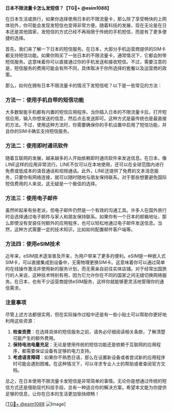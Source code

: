 **日本不限流量卡怎么发短信？【TG💪+ @esim1088】**

在日本生活或旅行，如果你选择使用日本的不限流量卡，那么除了享受畅快的上网体验外，你可能会发现发短信也变得非常方便。随着科技的发展，现在无论是在日本还是其他国家，发短信的方式已经不再局限于传统的手机短信，而是有了更多便捷的选择。

首先，我们来了解一下日本的短信服务。在日本，大部分手机运营商提供的SIM卡都支持短信功能。如果你购买了一张日本的不限流量卡，通常情况下，它都会附带短信服务。这意味着你可以直接通过你的手机发送和接收短信。不过，需要注意的是，短信服务的费用可能会有所不同，具体取决于你所选择的套餐以及运营商的政策。

那么，如何在拥有日本不限流量卡的情况下发短信呢？以下是一些常见的方法：

### 方法一：使用手机自带的短信功能

大多数智能手机都有内置的短信应用程序。当你插入日本的不限流量卡后，打开短信应用，输入你想发送的信息，然后点击发送即可。这种方式是最传统也是最直接的方法。不过，使用这种方法时，你需要确保你的手机设置中启用了短信功能，并且你的SIM卡确实支持短信服务。

### 方法二：使用即时通讯软件

随着互联网的发展，越来越多的人开始依赖即时通讯软件来发送信息。在日本，像LINE这样的应用非常流行。LINE不仅可以在本地使用，还可以在全球范围内进行免费或低成本的语音通话和视频通话。此外，LINE还提供了免费的文本消息服务，只要你有网络连接，就可以随时随地与朋友保持联系。对于那些想要避免国际短信费用的人来说，这无疑是一个极佳的选择。

### 方法三：使用电子邮件

虽然听起来有些老派，但电子邮件仍然是一个有效的沟通工具。许多人在国外旅行时会选择通过电子邮件与家人和朋友保持联系。如果你有一个日本的邮箱地址，那么即使没有安装任何额外的应用程序，也可以轻松地通过电子邮件发送信息。当然，这种方式需要一定的技术知识，比如如何配置邮件客户端等。

### 方法四：使用eSIM技术

近年来，eSIM技术逐渐普及开来，为用户带来了更多的便利。eSIM是一种嵌入式SIM卡，可以直接集成到设备中，无需物理更换SIM卡。这意味着你可以通过简单的在线操作激活并使用新的服务计划，而无需亲自前往实体店铺。对于经常出国旅行的人来说，这种技术特别有用，因为它允许你在不同的国家之间无缝切换网络服务。在日本，也有不少运营商提供eSIM服务，这样你就能够更灵活地管理你的通信需求。

### 注意事项

尽管上述方法都很实用，但在实际操作过程中还是有一些小贴士可以帮助你更好地利用这些资源：

1. **检查资费**：在选择具体的短信服务之前，请务必仔细阅读相关条款，了解清楚可能产生的额外费用。
2. **保持电池电量充足**：无论是使用传统的短信功能还是依赖于互联网的应用程序，都需要保证设备有足够的电力支持。
3. **考虑语言障碍**：如果你不熟悉日语，那么在设置新设备或者尝试新的应用程序时可能会遇到困难。在这种情况下，可以寻求专业人士的帮助或者查阅官方文档。

总之，在日本使用不限流量卡发短信是非常简单的事情。无论你是想通过传统的短信方式还是借助现代科技手段，总有一种适合你的解决方案。希望本文能为你提供足够的信息，让你在日本的生活更加愉快顺畅！

[[TG💪+ @esim1088](https://t.me/s/esim1088) ![Image](https://i.postimg.cc/4NQfJmqS/Snipaste-2025-05-13-00-14-12.png)]